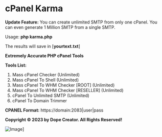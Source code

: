 # cPanel Karma

**Update Feature:** You can create unlimited SMTP from only one cPanel. You can even generate 1 Million SMTP from a single SMTP.

Usage: **php karma.php**

The results will save in [**yourtext.txt**]

**Extremely Accurate PHP cPanel Tools**

**Tools List:**

1. Mass cPanel Checker (Unlimited)
2. Mass cPanel To Shell (Unlimited)
3. Mass cPanel To WHM Checker [ROOT] (Unlimited)
4. Mass cPanel To WHM Checker [RESELLER] (Unlimited)
5. cPanel To Unlimited SMTP (Unlimited)
6. cPanel To Domain Trimmer

**CPANEL Format:** https://domain:2083|user|pass


**Copyright © 2023 by Dope Creator. All Rights Reserved!**

![Image](https://raw.githubusercontent.com/orionhridoy/cPanel-Karma/main/img/Working.JPG)]
